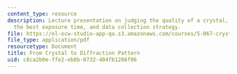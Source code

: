 ```yaml
---
content_type: resource
description: Lecture presentation on judging the quality of a crystal, determining
  the best exposure time, and data collection strategy.
file: https://ol-ocw-studio-app-qa.s3.amazonaws.com/courses/5-067-crystal-structure-refinement-fall-2009/c8ca2b0effe2eb8b0732404fb1286f06_MIT5_067F09_lec1_data.pdf
file_type: application/pdf
resourcetype: Document
title: From Crystal to Diffraction Pattern
uid: c8ca2b0e-ffe2-eb8b-0732-404fb1286f06
---
```

